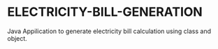 # ELECTRICITY-BILL-GENERATION
Java Appilication to generate electricity bill calculation using class and object.
